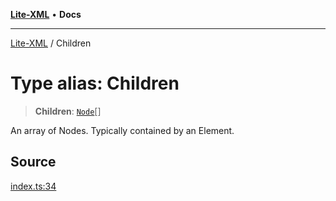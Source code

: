 [**Lite-XML**](../README.md) • **Docs**

***

[Lite-XML](../globals.md) / Children

# Type alias: Children

> **Children**: [`Node`](Node.md)[]

An array of Nodes.
Typically contained by an Element.

## Source

[index.ts:34](https://github.com/softcraft-development/lite-xml/blob/49f3c16147244518d1d768b0451f699d96f841ba/src/index.ts#L34)
